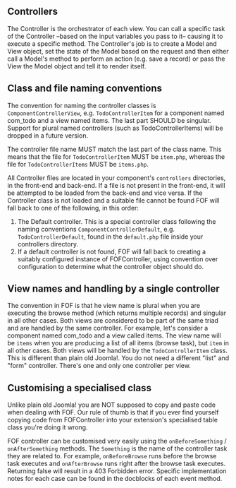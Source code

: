 Controllers
----

The Controller is the orchestrator of each view. You can call a specific task of the Controller –based on the input variables you pass to it– causing it to execute a specific method. The Controller's job is to create a Model and View object, set the state of the Model based on the request and then either call a Model's method to perform an action (e.g. save a record) or pass the View the Model object and tell it to render itself.

## Class and file naming conventions

The convention for naming the controller classes is `ComponentControllerView`, e.g. `TodoControllerItem` for a component named com_todo and a view named items. The last part SHOULD be singular. Support for plural named controllers (such as TodoControllerItems) will be dropped in a future version.

The controller file name MUST match the last part of the class name. This means that the file for `TodoControllerItem` MUST be `item.php`, whereas the file for `TodoControllerItems` MUST be `items.php`.

All Controller files are located in your component's `controllers` directories, in the front-end and back-end. If a file is not present in the front-end, it will be attempted to be loaded from the back-end and vice versa. If the Controller class is not loaded and a suitable file cannot be found FOF will fall back to one of the following, in this order:

1. The Default controller. This is a special controller class following the naming conventions `ComponentControllerDefault`, e.g. `TodoControllerDefault`, found in the `default.php` file inside your controllers directory.
2. If a default controller is not found, FOF will fall back to creating a suitably configured instance of FOFController, using convention over configuration to determine what the controller object should do.

## View names and handling by a single controller

The convention in FOF is that he view name is plural when you are executing the browse method (which returns multiple records) and singular in all other cases. Both views are considered to be part of the same triad and are handled by the same controller. For example, let's consider a component named com_todo and a view called items. The view name will be `items` when you are producing a list of all items (browse task), but `item` in all other cases. Both views will be handled by the `TodoControllerItem` class. This is different than plain old Joomla!. You do not need a different "list" and "form" controller. There's one and only one controller per view.

## Customising a specialised class

Unlike plain old Joomla! you are NOT supposed to copy and paste code when dealing with FOF. Our rule of thumb is that if you ever find yourself copying code from FOFController into your extension's specialised table class you're doing it wrong.

FOF controller can be customised very easily using the `onBeforeSomething` / `onAfterSomething` methods. The `Something` is the name of the controller task they are related to. For example, `onBeforeBrowse` runs before the browse task executes and `onAfterBrowse` runs right after the browse task executes. Returning false will result in a 403 Forbidden error. Specific implementation notes for each case can be found in the docblocks of each event method.